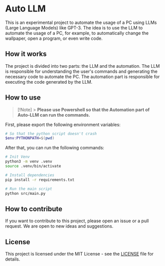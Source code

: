 # Auto LLM

This is an experimental project to automate the usage of a PC using LLMs (Large Language Models) like GPT-3. The idea is to use the LLM to automate the usage of a PC, for example, to automatically change the wallpaper, open a program, or even write code.

## How it works

The project is divided into two parts: the LLM and the automation. The LLM is responsible for understanding the user's commands and generating the necessary code to automate the PC. The automation part is responsible for executing the code generated by the LLM.

## How to use

> [!Note] > <strong>Please use Powershell so that the Automation part of Auto-LLM can run the commands.</strong>

First, please export the following environment variables:

```powershell
# So that the python script doesn't crash
$env:PYTHONPATH=$(pwd)
```

After that, you can run the following commands:

```bash
# Init Venv
python3 -m venv .venv
source .venv/bin/activate

# Install dependencies
pip install -r requirements.txt

# Run the main script
python src/main.py
```

## How to contribute

If you want to contribute to this project, please open an issue or a pull request. We are open to new ideas and suggestions.

## License

This project is licensed under the MIT License - see the [LICENSE](LICENSE) file for details.
